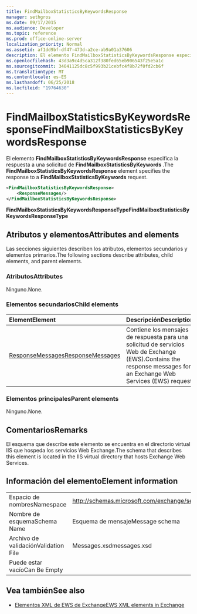 ```yaml
---
title: FindMailboxStatisticsByKeywordsResponse
manager: sethgros
ms.date: 09/17/2015
ms.audience: Developer
ms.topic: reference
ms.prod: office-online-server
localization_priority: Normal
ms.assetid: af1dd9bf-df47-473d-a2ce-ab9a01a37606
description: El elemento FindMailboxStatisticsByKeywordsResponse especifica la respuesta a una solicitud de FindMailboxStatisticsByKeywords.
ms.openlocfilehash: 43d3a9c4d5ca312f380fed65eb906543f25e5a1c
ms.sourcegitcommit: 34041125dc8c5f993b21cebfc4f8b72f0fd2cb6f
ms.translationtype: MT
ms.contentlocale: es-ES
ms.lasthandoff: 06/25/2018
ms.locfileid: "19764630"
---
```

# <a name="findmailboxstatisticsbykeywordsresponse"></a><span data-ttu-id="aa4e8-103">FindMailboxStatisticsByKeywordsResponse</span><span class="sxs-lookup"><span data-stu-id="aa4e8-103">FindMailboxStatisticsByKeywordsResponse</span></span>

<span data-ttu-id="aa4e8-104">El elemento **FindMailboxStatisticsByKeywordsResponse** especifica la respuesta a una solicitud de **FindMailboxStatisticsByKeywords** .</span><span class="sxs-lookup"><span data-stu-id="aa4e8-104">The **FindMailboxStatisticsByKeywordsResponse** element specifies the response to a **FindMailboxStatisticsByKeywords** request.</span></span> 
  
```XML
<FindMailboxStatisticsByKeywordsResponse>
    <ResponseMessages/>
</FindMailboxStatisticsByKeywordsResponse>
```

 <span data-ttu-id="aa4e8-105">**FindMailboxStatisticsByKeywordsResponseType**</span><span class="sxs-lookup"><span data-stu-id="aa4e8-105">**FindMailboxStatisticsByKeywordsResponseType**</span></span>
## <a name="attributes-and-elements"></a><span data-ttu-id="aa4e8-106">Atributos y elementos</span><span class="sxs-lookup"><span data-stu-id="aa4e8-106">Attributes and elements</span></span>

<span data-ttu-id="aa4e8-107">Las secciones siguientes describen los atributos, elementos secundarios y elementos primarios.</span><span class="sxs-lookup"><span data-stu-id="aa4e8-107">The following sections describe attributes, child elements, and parent elements.</span></span>
  
### <a name="attributes"></a><span data-ttu-id="aa4e8-108">Atributos</span><span class="sxs-lookup"><span data-stu-id="aa4e8-108">Attributes</span></span>

<span data-ttu-id="aa4e8-109">Ninguno.</span><span class="sxs-lookup"><span data-stu-id="aa4e8-109">None.</span></span>
  
### <a name="child-elements"></a><span data-ttu-id="aa4e8-110">Elementos secundarios</span><span class="sxs-lookup"><span data-stu-id="aa4e8-110">Child elements</span></span>

|<span data-ttu-id="aa4e8-111">**Element**</span><span class="sxs-lookup"><span data-stu-id="aa4e8-111">**Element**</span></span>|<span data-ttu-id="aa4e8-112">**Descripción**</span><span class="sxs-lookup"><span data-stu-id="aa4e8-112">**Description**</span></span>|
|:-----|:-----|
|[<span data-ttu-id="aa4e8-113">ResponseMessages</span><span class="sxs-lookup"><span data-stu-id="aa4e8-113">ResponseMessages</span></span>](responsemessages.md) <br/> |<span data-ttu-id="aa4e8-114">Contiene los mensajes de respuesta para una solicitud de servicios Web de Exchange (EWS).</span><span class="sxs-lookup"><span data-stu-id="aa4e8-114">Contains the response messages for an Exchange Web Services (EWS) request.</span></span>  <br/> |
   
### <a name="parent-elements"></a><span data-ttu-id="aa4e8-115">Elementos principales</span><span class="sxs-lookup"><span data-stu-id="aa4e8-115">Parent elements</span></span>

<span data-ttu-id="aa4e8-116">Ninguno.</span><span class="sxs-lookup"><span data-stu-id="aa4e8-116">None.</span></span>
  
## <a name="remarks"></a><span data-ttu-id="aa4e8-117">Comentarios</span><span class="sxs-lookup"><span data-stu-id="aa4e8-117">Remarks</span></span>

<span data-ttu-id="aa4e8-118">El esquema que describe este elemento se encuentra en el directorio virtual IIS que hospeda los servicios Web Exchange.</span><span class="sxs-lookup"><span data-stu-id="aa4e8-118">The schema that describes this element is located in the IIS virtual directory that hosts Exchange Web Services.</span></span>
  
## <a name="element-information"></a><span data-ttu-id="aa4e8-119">Información del elemento</span><span class="sxs-lookup"><span data-stu-id="aa4e8-119">Element information</span></span>

|||
|:-----|:-----|
|<span data-ttu-id="aa4e8-120">Espacio de nombres</span><span class="sxs-lookup"><span data-stu-id="aa4e8-120">Namespace</span></span>  <br/> |http://schemas.microsoft.com/exchange/services/2006/messages  <br/> |
|<span data-ttu-id="aa4e8-121">Nombre de esquema</span><span class="sxs-lookup"><span data-stu-id="aa4e8-121">Schema Name</span></span>  <br/> |<span data-ttu-id="aa4e8-122">Esquema de mensaje</span><span class="sxs-lookup"><span data-stu-id="aa4e8-122">Message schema</span></span>  <br/> |
|<span data-ttu-id="aa4e8-123">Archivo de validación</span><span class="sxs-lookup"><span data-stu-id="aa4e8-123">Validation File</span></span>  <br/> |<span data-ttu-id="aa4e8-124">Messages.xsd</span><span class="sxs-lookup"><span data-stu-id="aa4e8-124">messages.xsd</span></span>  <br/> |
|<span data-ttu-id="aa4e8-125">Puede estar vacío</span><span class="sxs-lookup"><span data-stu-id="aa4e8-125">Can Be Empty</span></span>  <br/> ||
   
## <a name="see-also"></a><span data-ttu-id="aa4e8-126">Vea también</span><span class="sxs-lookup"><span data-stu-id="aa4e8-126">See also</span></span>



- [<span data-ttu-id="aa4e8-127">Elementos XML de EWS de Exchange</span><span class="sxs-lookup"><span data-stu-id="aa4e8-127">EWS XML elements in Exchange</span></span>](ews-xml-elements-in-exchange.md)

